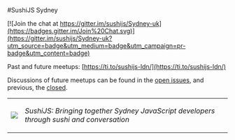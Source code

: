 #SushiJS Sydney

[![Join the chat at https://gitter.im/sushijs/Sydney-uk](https://badges.gitter.im/Join%20Chat.svg)](https://gitter.im/sushijs/Sydney-uk?utm_source=badge&utm_medium=badge&utm_campaign=pr-badge&utm_content=badge)

Past and future meetups: [https://ti.to/sushijs-ldn/](https://ti.to/sushijs-ldn/)

Discussions of future meetups can be found in the [open issues](https://github.com/sushijs/Sydney-uk/issues?page=1&state=open), and previous, the [closed](https://github.com/sushijs/Sydney-uk/issues?page=1&state=closed).

<table style="border-collapse: collapse">
  <tr>
    <td>
      <img src="http://www.gravatar.com/avatar/d32635f156e30c2f863ec95af93aef18.jpg?s=150">
    </td>
    <td>
      <p><em>SushiJS: Bringing together Sydney JavaScript developers through sushi and conversation</em></p>
    </td>
  </tr>
</table>
